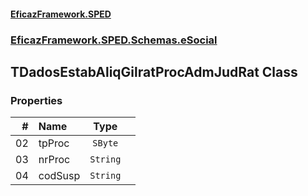 #### [EficazFramework.SPED](EficazFrameworkSPED.md 'EficazFramework SPED')
### [EficazFramework.SPED.Schemas.eSocial](EficazFramework.SPED.Schemas.eSocial.md 'EficazFramework.SPED.Schemas.eSocial')

## TDadosEstabAliqGilratProcAdmJudRat Class
### Properties

| # | Name | Type | |
| ---: | :--- | :---: | :--- |
| 02 | tpProc | `SByte` |  |
| 03 | nrProc | `String` |  |
| 04 | codSusp | `String` |  |
